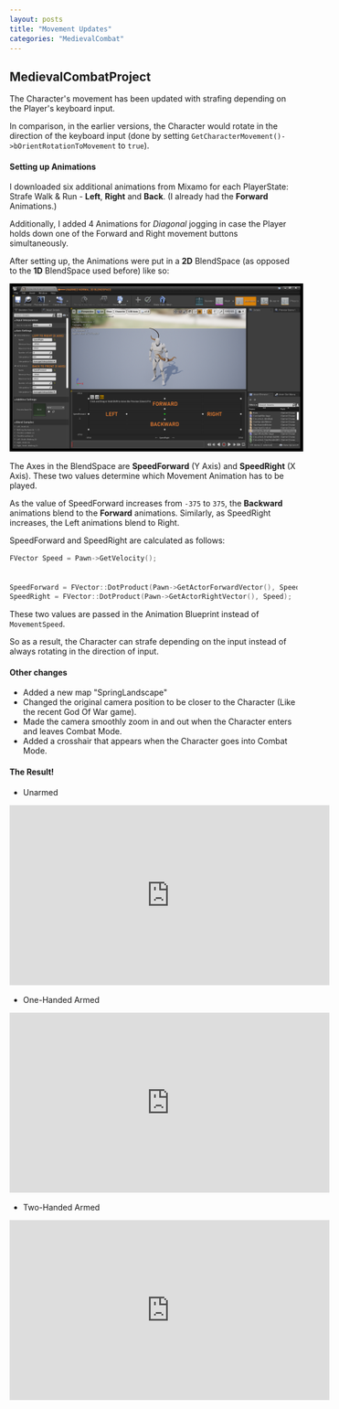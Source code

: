 ```yaml
---
layout: posts
title: "Movement Updates"
categories: "MedievalCombat"
---
```


## MedievalCombatProject

The Character's movement has been updated with strafing depending on the Player's keyboard input.

In comparison, in the earlier versions, the Character would rotate in the direction of the keyboard input (done by 
setting `GetCharacterMovement()->bOrientRotationToMovement` to `true`).

#### Setting up Animations

I downloaded six additional animations from Mixamo for each PlayerState: Strafe Walk & Run - **Left**, **Right** and **Back**. (I already
had the **Forward** Animations.)

Additionally, I added 4 Animations for *Diagonal* jogging in case the Player holds down one of the Forward and Right movement buttons simultaneously.

After setting up, the Animations were put in a **2D** BlendSpace (as opposed to the **1D** BlendSpace used before) like so:

<img src = "/postassets/UnarmedNormal2DBlendSpace.png"  style="border:5px solid black">

The Axes in the BlendSpace are **SpeedForward** (Y Axis) and **SpeedRight** (X Axis). These two values determine which Movement Animation has 
to be played. 

As the value of SpeedForward increases from `-375` to `375`, the **Backward** animations blend to the **Forward** animations. Similarly, as SpeedRight
increases, the Left animations blend to Right.

SpeedForward and SpeedRight are calculated as follows:

```cpp
FVector Speed = Pawn->GetVelocity();


SpeedForward = FVector::DotProduct(Pawn->GetActorForwardVector(), Speed);
SpeedRight = FVector::DotProduct(Pawn->GetActorRightVector(), Speed);

```

These two values are passed in the Animation Blueprint instead of `MovementSpeed`.

So as a result, the Character can strafe depending on the input instead of always rotating in the direction of input. 

#### Other changes

 - Added a new map "SpringLandscape"
 - Changed the original camera position to be closer to the Character (Like the recent God Of War game).
 - Made the camera smoothly zoom in and out when the Character enters and leaves Combat Mode.
 - Added a crosshair that appears when the Character goes into Combat Mode.

#### The Result! 

- Unarmed 
<iframe src="https://www.youtube.com/embed/rCqZrePd7QY" width="560" height="315" frameborder="0"> </iframe> 

- One-Handed Armed 
<iframe src="https://www.youtube.com/embed/igm6e9REARU" width="560" height="315" frameborder="0"> </iframe> 

- Two-Handed Armed
<iframe src="https://www.youtube.com/embed/7jS1zQTWJCA" width="560" height="315" frameborder="0"> </iframe> 
